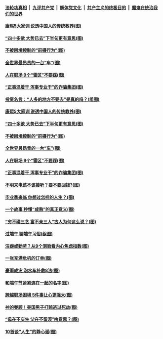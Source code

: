 ####  [法轮功真相](../../../../basic/blob/master/README.md?t=06280002) &nbsp;|&nbsp; [九评共产党](../../../../9ping.md/blob/master/README.md?t=06280002) &nbsp;|&nbsp; [解体党文化](../../../../jtdwh.md/blob/master/README.md?t=06280002)  &nbsp;|&nbsp; [共产主义的终极目的](../../../../gczydzjmd.md/blob/master/README.md?t=06280002) &nbsp;|&nbsp; [魔鬼在统治我们的世界](../../../../mgztzwmdsj.md/blob/master/README.md?t=06280002) 

#### [康熙5大家训 说透中国人的传统教养(图)](../pages/p8/937696.md?t=06280002) 

#### [“四十多欲 大势已去”下半句更有意思(图)](../pages/p8/937811.md?t=06280002) 

#### [不被困境控制的“前摄行为”(图)](../pages/p8/937145.md?t=06280002) 

#### [全世界最昂贵的一台“车”(图)](../pages/p8/937477.md?t=06280002) 

#### [人在职场 9个“雷区”不要踩(图)](../pages/p8/937766.md?t=06280002) 

#### [“正事混着干 浑事专业干”的诈骗集团(图)](../pages/p8/937732.md?t=06280002) 

#### [投资名言：“人多的地方不要去”是真的吗？(组图)](../pages/p8/937855.md?t=06280002) 

#### [康熙5大家训 说透中国人的传统教养(图)](../pages/p8/937696.md?t=06280002) 

#### [“四十多欲 大势已去”下半句更有意思(图)](../pages/p8/937811.md?t=06280002) 

#### [不被困境控制的“前摄行为”(图)](../pages/p8/937145.md?t=06280002) 

#### [全世界最昂贵的一台“车”(图)](../pages/p8/937477.md?t=06280002) 

#### [人在职场 9个“雷区”不要踩(图)](../pages/p8/937766.md?t=06280002) 

#### [“正事混着干 浑事专业干”的诈骗集团(图)](../pages/p8/937732.md?t=06280002) 

#### [不明来电该不该接听？要不要回拨?(图)](../pages/p8/936929.md?t=06280002) 

#### [毕业季来临 你想过怎样的人生？(图)](../pages/p8/937661.md?t=06280002) 

#### [一个故事 秒懂“成熟”的真正意义(图)](../pages/p8/936405.md?t=06280002) 

#### [“穷不碰三艺 富不亲三人”古人为何这么说？(图)](../pages/p8/937602.md?t=06280002) 

#### [过端午 聊端午习俗(组图)](../pages/p8/937246.md?t=06280002) 

#### [洁癖或勤劳？从9个测验看内心焦虑指数(图)](../pages/p8/937558.md?t=06280002) 

#### [一张充满危机的订单(图)](../pages/p8/936981.md?t=06280002) 

#### [豪雨成灾 泡水车补救8法(图)](../pages/p8/937526.md?t=06280002) 

#### [和端午节紧紧连在一起的名字(图)](../pages/p8/937448.md?t=06280002) 

#### [跨越职场困境 5件事让心更强大(图)](../pages/p8/937375.md?t=06280002) 

#### [神的眷顾！美国男子打盹逃过死劫(图)](../pages/p8/936985.md?t=06280002) 

#### [“母在不庆生 父在不留须”啥意思？(图)](../pages/p8/937234.md?t=06280002) 

#### [10首谈“人生”的静心谣(图)](../pages/p8/936965.md?t=06280002) 

